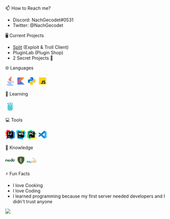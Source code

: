 📫 How to Reach me?
- Discord: NachGecodet#0531
- Twitter: @NachGecodet

🖥️ Current Projects
- [Split](https://github.com/Split-Client) (Exploit & Troll Client)
- PluginLab (Plugin Shop)
- 2 Secret Projects 🤫

🌐 Languages
<br>
<br>
<img width="30" src="./java.png"/>   <img width="30" src="./kotlin.png"/>   <img width="30" src="./python.png"/>   <img width="30" src="./javascript.png"/>

🤯 Learning
<br>
<br>
<img width="30" src="./go.png"/>

💻 Tools
<br>
<br>
<img width="30" src="./intellij.png"/>   <img width="30" src="./webstorm.png"/>   <img width="30" src="./pycharm.png"/>   <img width="30" src="./vscode.png"/>

🧠 Knowledge
<br>
<br>
<img width="30" src="./nodejs.png"/>   <img width="30" src="./mongodb.png"/>   <img width="30" src="./mysql.png"/>

⚡ Fun Facts
- I love Cooking
- I love Coding
- I learned programming because my first server needed developers and I didn't trust anyone

<img src="https://github-readme-stats.vercel.app/api?username=NachGecodet&&show_icons=true&title_color=ffffff&icon_color=006ab0&text_color=daf7dc&bg_color=101010">
